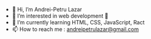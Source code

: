 - 👋 Hi, I’m Andrei-Petru Lazar
- 👀 I’m interested in web development 👀
- 🌱 I’m currently learning HTML, CSS, JavaScript, Ract
- 📫 How to reach me : andreipetrulazar@gmail.com

<!---
andreipetrulazar/andreipetrulazar is a ✨ special ✨ repository because its `README.md` (this file) appears on your GitHub profile.
You can click the Preview link to take a look at your changes.
--->
